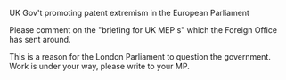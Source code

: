 UK Gov\'t promoting patent extremism in the European Parliament

Please comment on the \"briefing for UK MEP s\" which the Foreign Office
has sent around.

This is a reason for the London Parliament to question the government.
Work is under your way, please write to your MP.
